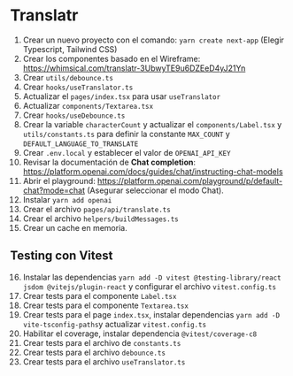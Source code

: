 # Translatr

1. Crear un nuevo proyecto con el comando: `yarn create next-app` (Elegir Typescript, Tailwind CSS)
2. Crear los componentes basado en el Wireframe: https://whimsical.com/translatr-3UbwyTE9u6DZEeD4yJ21Yn
3. Crear `utils/debounce.ts`
4. Crear `hooks/useTranslator.ts`
5. Actualizar el `pages/index.tsx` para usar `useTranslator`
6. Actualizar `components/Textarea.tsx`
7. Crear `hooks/useDebounce.ts`
8. Crear la variable `characterCount` y actualizar el `components/Label.tsx` y `utils/constants.ts` para definir la constante `MAX_COUNT` y `DEFAULT_LANGUAGE_TO_TRANSLATE`
9. Crear `.env.local` y establecer el valor de `OPENAI_API_KEY`
10. Revisar la documentación de **Chat completion**: https://platform.openai.com/docs/guides/chat/instructing-chat-models
11. Abrir el playground: https://platform.openai.com/playground/p/default-chat?mode=chat (Asegurar seleccionar el modo Chat).
12. Instalar `yarn add openai`
13. Crear el archivo `pages/api/translate.ts`
14. Crear el archivo `helpers/buildMessages.ts`
15. Crear un cache en memoria.

## Testing con Vitest
16. Instalar las dependencias `yarn add -D vitest @testing-library/react jsdom @vitejs/plugin-react` y configurar el archivo `vitest.config.ts`
17. Crear tests para el componente `Label.tsx`
18. Crear tests para el componente `Textarea.tsx`
19. Crear tests para el page `index.tsx`, instalar dependencias `yarn add -D vite-tsconfig-paths`y actualizar `vitest.config.ts`
20. Habilitar el coverage, instalar dependencia `@vitest/coverage-c8`
21. Crear tests para el archivo de `constants.ts`
22. Crear tests para el archivo `debounce.ts`
23. Crear tests para el archivo `useTranslator.ts`